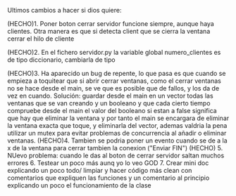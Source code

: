 Ultimos cambios a hacer si dios quiere:

(HECHO)1. Poner boton cerrar servidor funcione siempre, aunque haya clientes. Otra manera es que si detecta client que se cierra la ventana cerrar el hilo de cliente

(HECHO)2. En el fichero servidor.py la variable global numero_clientes es de tipo diccionario, cambiarla de tipo 

(HECHO)3. Ha aparecido un bug de repente, lo que pasa es que cuando se empieza a toquitear que si abrir cerrar ventanas, como el cerrar ventanas no se hace desde el main, se ve que es posible que de fallos, y los da de vez en cuando. Solución: guardar desde el main en un vector todas las ventanas que se van creando y un booleano y que cada cierto tiempo compruebe desde el main el valor del booleano si estan a false significa que hay que eliminar la ventana y por tanto el main se encargara de eliminar la ventana exacta que toque, y eliminarla del vector, ademas valdria la pena utilizar un mutex para evitar problemas de concurrencia al añadir o eliminar ventanas.
(HECHO)4. Tambien se podria poner un evento cuando se de a la x de la ventana para cerrar tambien la conexion ("Enviar FIN")
(HECHO) 5. NUevo problema: cuando le das al boton de cerrar servidor saltan muchos errores
6. Testear un poco más aunq yo lo veo GOD
7. Crear mini doc explicando un poco todo/ limpiar y hacer código más clean con comentarios que expliquen las funciones y un comentario al principio explicando un poco el funcionamiento de la clase